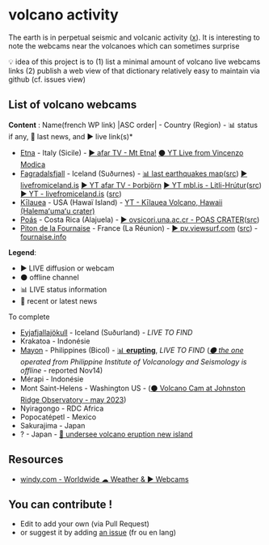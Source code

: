 # volcano activity

The earth is in perpetual seismic and volcanic activity ([x](https://twitter.com/search?q=volcano&src=typed_query)). It is interesting to note the webcams near the volcanoes which can sometimes surprise

💡 idea of this project is to (1) list a minimal amount of volcano live webcams links (2) publish a web view of that dictionary relatively easy to maintain via github (cf. issues view)

## List of volcano webcams

**Content** : Name(french WP link) |ASC order| - Country (Region) - 📊 status if any, 📰 last news, and ▶️ live link(s)*
* [Etna](https://fr.wikipedia.org/wiki/Etna) - Italy (Sicile) - [▶️ afar TV -  Mt Etna!](https://www.youtube.com/watch?v=9x8gxQcw5ps) [⚫️ YT Live from Vincenzo Modica](https://www.youtube.com/watch?v=cIMW_h-_X2k)
* [Fagradalsfjall](https://fr.wikipedia.org/wiki/Fagradalsfjall) - Iceland (Suðurnes) - [📊 last earthquakes map](https://vafri.is/quake/)([src](https://social.tulsa.ok.us/@blogoklahoma/111403666010144705)) [▶️ livefromiceland.is](https://livefromiceland.is/webcams/fagradalsfjall/) [▶️ YT afar TV - Þorbjörn](https://www.youtube.com/watch?v=l-5QeLIn1FA) [▶️ YT mbl.is - Litli-Hrútur](https://www.youtube.com/watch?v=LykVVU3C6D0)([src](https://dice.camp/@brunobord/110814440302065647)) [▶️ YT - livefromiceland.is](https://livefromiceland.is/webcams/litlihrutur) ([src](https://livefromiceland.is/webcams/))
* [Kīlauea](https://fr.wikipedia.org/wiki/K%C4%ABlauea) - USA (Hawaï Island) - [YT - Kīlauea Volcano, Hawaii (Halemaʻumaʻu crater)](https://www.youtube.com/watch?v=IPniOEVuZnQ)
* [Poás](https://fr.wikipedia.org/wiki/Po%C3%A1s) - Costa Rica (Alajuela) - [▶️ ovsicori.una.ac.cr - POAS CRATER](http://www.ovsicori.una.ac.cr/index.php/camaras/v-poas/22-camaras-volcanes/102-volcan-poas-crater)([src](http://www.ovsicori.una.ac.cr/index.php/camaras))
* [Piton de la Fournaise](https://fr.wikipedia.org/wiki/Piton_de_la_Fournaise) - France (La Réunion) - [▶️ pv.viewsurf.com](https://pv.viewsurf.com/1984/Piton-de-la-fournaise-video?i=NzI4NDp1bmRlZmluZWQ) ([src](https://www.reunion.fr/organisez/webcams/webcam-volcan-piton-de-la-fournaise/)) - [fournaise.info](https://fournaise.info/webcams-piton-de-la-fournaise-reunion/)

**Legend**: 
* ▶️ LIVE diffusion or webcam
* ⚫ offline channel
* 📊 LIVE status information
* 📰 recent or latest news

To complete
* [Eyjafjallajökull](https://fr.wikipedia.org/wiki/Eyjafjallaj%C3%B6kull) - Iceland (Suðurland) - *LIVE TO FIND*
* Krakatoa - Indonésie
* [Mayon](https://fr.wikipedia.org/wiki/Mayon) - Philippines (Bicol) - [📊 **erupting**](https://www.volcanodiscovery.com/mayon.html), *LIVE TO FIND* (*[⚫ the one](https://www.webcamgalore.com/webcam/Philippines/Mayon/30068.html) operated from Philippine Institute of Volcanology and Seismology is offline* - reported Nov14)
* Mérapi - Indonésie
* Mont Saint-Helens - Washington US - ([⚫ Volcano Cam at Johnston Ridge Observatory - may 2023](https://www.usgs.gov/media/webcams/johnston-ridge-observatory-mount-st-helens))
* Nyiragongo - RDC Africa
* Popocatépetl - Mexico
* Sakurajima - Japan
* ? - Japan - [📰 undersee volcano eruption new island](https://abc7.com/undersea-volcano-eruption-new-island-japan/14039281/)

## Resources
* [windy.com - Worldwide ☁ Weather & ▶️ Webcams](https://www.windy.com/fr/-Webcams/Italie/Sicile/Mascali/webcams/1669473572?37.757,14.759,10)

## You can contribute !

- Edit to add your own (via Pull Request)
- or suggest it by adding [an issue](https://github.com/boly38/volcano-activity/issues) (fr ou en lang)
